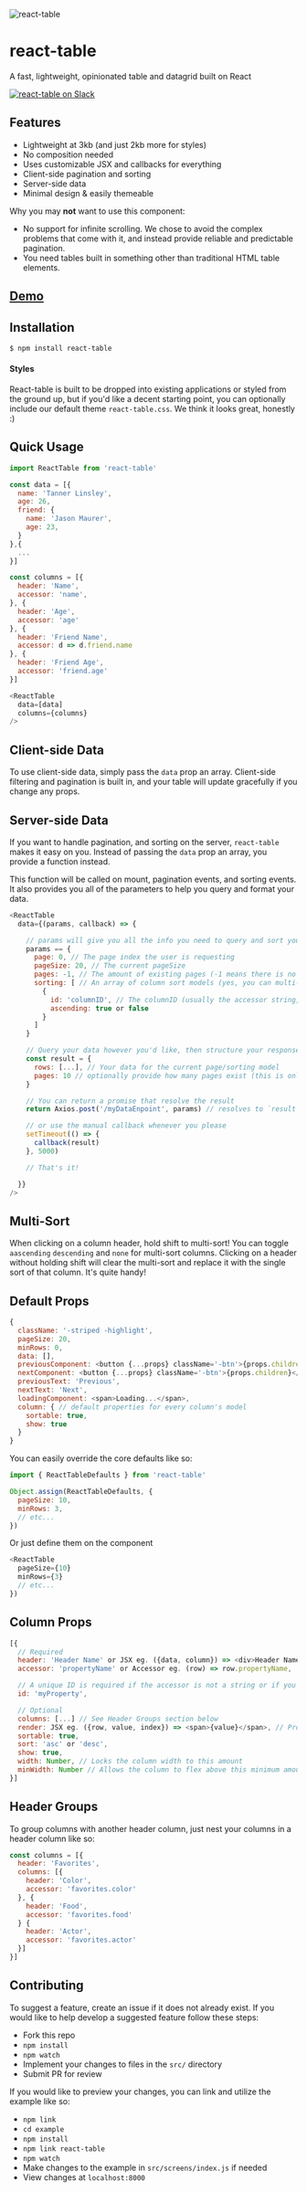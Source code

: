 ![react-table](https://github.com/tannerlinsley/react-table/raw/master/media/Banner.png)

# react-table
A fast, lightweight, opinionated table and datagrid built on React

[![react-table on Slack](https://img.shields.io/badge/slack-reactTable-blue.svg)](https://react-table-slack.herokuapp.com/)

## Features

- Lightweight at 3kb (and just 2kb more for styles)
- No composition needed
- Uses customizable JSX and callbacks for everything
- Client-side pagination and sorting
- Server-side data
- Minimal design & easily themeable

Why you may **not** want to use this component:
- No support for infinite scrolling. We chose to avoid the complex problems that come with it, and instead provide reliable and predictable pagination.
- You need tables built in something other than traditional HTML table elements.

## [Demo](http://react-table.zabapps.com)

## Installation
```bash
$ npm install react-table
```

#### Styles
React-table is built to be dropped into existing applications or styled from the ground up, but if you'd like a decent starting point, you can optionally include our default theme `react-table.css`.  We think it looks great, honestly :)

## Quick Usage
```javascript
import ReactTable from 'react-table'

const data = [{
  name: 'Tanner Linsley',
  age: 26,
  friend: {
    name: 'Jason Maurer',
    age: 23,
  }
},{
  ...
}]

const columns = [{
  header: 'Name',
  accessor: 'name',
}, {
  header: 'Age',
  accessor: 'age'
}, {
  header: 'Friend Name',
  accessor: d => d.friend.name
}, {
  header: 'Friend Age',
  accessor: 'friend.age'
}]

<ReactTable
  data=[data]
  columns={columns}
/>
```

## Client-side Data
To use client-side data, simply pass the `data` prop an array. Client-side filtering and pagination is built in, and your table will update gracefully if you change any props.

## Server-side Data
If you want to handle pagination, and sorting on the server, `react-table` makes it easy on you. Instead of passing the `data` prop an array, you provide a function instead.

This function will be called on mount, pagination events, and sorting events. It also provides you all of the parameters to help you query and format your data.

```javascript
<ReactTable
  data={(params, callback) => {

    // params will give you all the info you need to query and sort your data
    params == {
      page: 0, // The page index the user is requesting
      pageSize: 20, // The current pageSize
      pages: -1, // The amount of existing pages (-1 means there is no page data yet)
      sorting: [ // An array of column sort models (yes, you can multi-sort!)
        {
          id: 'columnID', // The columnID (usually the accessor string, but can be overridden for server-side or required if the column accessor is a function)
          ascending: true or false
        }
      ]
    }

    // Query your data however you'd like, then structure your response like so:
    const result = {
      rows: [...], // Your data for the current page/sorting model
      pages: 10 // optionally provide how many pages exist (this is only needed if you choose to display page numbers, and only the first time you make the call or if the page count changes)
    }

    // You can return a promise that resolve the result
    return Axios.post('/myDataEnpoint', params) // resolves to `result`

    // or use the manual callback whenever you please
    setTimeout(() => {
      callback(result)
    }, 5000)

    // That's it!

  }}
/>
```

## Multi-Sort
When clicking on a column header, hold shift to multi-sort! You can toggle `aascending` `descending` and `none` for multi-sort columns. Clicking on a header without holding shift will clear the multi-sort and replace it with the single sort of that column. It's quite handy!

## Default Props
```javascript
{
  className: '-striped -highlight',
  pageSize: 20,
  minRows: 0,
  data: [],
  previousComponent: <button {...props} className='-btn'>{props.children}</button>,
  nextComponent: <button {...props} className='-btn'>{props.children}</button>,
  previousText: 'Previous',
  nextText: 'Next',
  loadingComponent: <span>Loading...</span>,
  column: { // default properties for every column's model
    sortable: true,
    show: true
  }
}
```

You can easily override the core defaults like so:

```javascript
import { ReactTableDefaults } from 'react-table'

Object.assign(ReactTableDefaults, {
  pageSize: 10,
  minRows: 3,
  // etc...
})
```

Or just define them on the component

```javascript
<ReactTable
  pageSize={10}
  minRows={3}
  // etc...
})
```

## Column Props

```javascript
[{
  // Required
  header: 'Header Name' or JSX eg. ({data, column}) => <div>Header Name</div>,
  accessor: 'propertyName' or Accessor eg. (row) => row.propertyName,

  // A unique ID is required if the accessor is not a string or if you would like to override the column name used in server-side calls
  id: 'myProperty',

  // Optional
  columns: [...] // See Header Groups section below
  render: JSX eg. ({row, value, index}) => <span>{value}</span>, // Provide a JSX element or stateless function to render whatever you want as the column's cell with access to the entire row
  sortable: true,
  sort: 'asc' or 'desc',
  show: true,
  width: Number, // Locks the column width to this amount
  minWidth: Number // Allows the column to flex above this minimum amount
}]
```

## Header Groups
To group columns with another header column, just nest your columns in a header column like so:
```javascript
const columns = [{
  header: 'Favorites',
  columns: [{
    header: 'Color',
    accessor: 'favorites.color'
  }, {
    header: 'Food',
    accessor: 'favorites.food'
  } {
    header: 'Actor',
    accessor: 'favorites.actor'
  }]
}]
```

## Contributing
To suggest a feature, create an issue if it does not already exist.
If you would like to help develop a suggested feature follow these steps:

- Fork this repo
- `npm install`
- `npm watch`
- Implement your changes to files in the `src/` directory
- Submit PR for review

If you would like to preview your changes, you can link and utilize the example like so:

- `npm link`
- `cd example`
- `npm install`
- `npm link react-table`
- `npm watch`
- Make changes to the example in `src/screens/index.js` if needed
- View changes at `localhost:8000`
